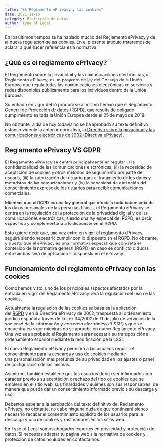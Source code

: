 ```yaml
---
title: "El Reglamento ePrivacy y las cookies"
date: 2021-11-16
category: Protección de datos
author: Type of Legal
---
```


En los últimos tiempos se ha hablado mucho del Reglamento ePrivacy y de la nueva regulación de las cookies. En el presente artículo trataremos de aclarar a qué hacer referencia esta normativa.

**¿Qué es el reglamento ePrivacy?**
-----------------------------------

El Reglamento sobre la privacidad y las comunicaciones electrónicas, o Reglamento ePrivacy, es un proyecto de ley del Consejo de la Unión Europea que regula todas las comunicaciones electrónicas en servicios y redes disponibles públicamente para los individuos dentro de la Unión Europea.

Su entrada en vigor debió producirse al mismo tiempo que el Reglamento General de Protección de datos (RGPD), que resulta de obligado cumplimiento en toda la Unión Europea desde el 25 de mayo de 2018.

No obstante, a día de hoy todavía no se ha aprobado su texto definitivo estando vigente la anterior normativa, la [Directiva sobre la privacidad y las comunicaciones electrónicas de 2002 (Directiva ePrivacy)](https://www.cookiebot.com/es/ley-de-cookies/).

**Reglamento ePrivacy VS GDPR**
-------------------------------

El Reglamento ePrivacy se centra principalmente en regular (i) la confidencialidad de las comunicaciones electrónicas, (ii) la necesidad de aceptación de cookies y otros métodos de seguimiento por parte del usuario, (iii) la autorización del usuario para el tratamiento de los datos y metadatos de las comunicaciones y (iv) la necesidad de obtención del consentimiento expreso de los usuarios para recibir comunicaciones comerciales.

Mientras que el RGPD es una ley general que afecta a todo tratamiento de los datos personales de las personas físicas, el Reglamento ePrivacy se centra en la regulación de la protección de la privacidad digital y de las comunicaciones electrónicas, siendo una ley especial del RGPD, es decir, específica y complementaria a lo dispuesto en el RGPD.

Esto quiere decir que, una vez entre en vigor el reglamento ePrivacy, seguirá siendo necesario cumplir con lo dispuesto en el RGPD. No obstante, y puesto que el ePrivacy es una normativa especial que concreta el contenido de la normativa general (RGPD) en caso de conflicto o dudas entre ambas será de aplicación lo dispuesto en el ePrivacy.

**Funcionamiento del reglamento ePrivacy con las cookies**
----------------------------------------------------------

Como hemos visto, uno de los principales aspectos afectados por la entrada en vigor del Reglamento ePrivacy será la regulación del uso de las cookies.

Actualmente la regulación de las cookies se basa en la aplicación del [RGPD](https://letslaw.es/abogados-proteccion-datos/) y en la Directiva ePrivacy de 2002, traspuesta al ordenamiento jurídico español a través de la Ley 34/2002 de 11 de julio de servicios de la sociedad de la información y comercio electrónico (“LSSI”) y que se encuentra en vigor mientras no se apruebe en nuevo Reglamento ePrivacy. Una vez sea aprobado el Reglamento será necesaria su transposición al ordenamiento español mediante la modificación de la LSSI.

El nuevo Reglamento ePrivacy permitirá a los usuarios regular el consentimiento para la descarga y uso de cookies mediante una personalización más profunda de su privacidad en los ajustes o panel de configuración de las mismas.

Asimismo, también establece que los usuarios deben ser informados con carácter previo a su aceptación o rechazo del tipo de cookies que se emplean en el sitio web, sus finalidades y quiénes son sus responsables, de manera que pueda dar un consentimiento informado previo a su descarga y uso.

Debemos esperar a la aprobación del texto definitivo del Reglamento ePrivacy, no obstante, no cabe ninguna duda de que continuará siendo necesario recabar el consentimiento explícito de los usuarios para la descarga y uso de cookies y rastreadores en los sitios web.

En Type of Legal somos abogados expertos en privacidad y protección de datos. Si necesitas adaptar tu página web a la normativa de cookies y protección de datos no dudes en contactarnos.
